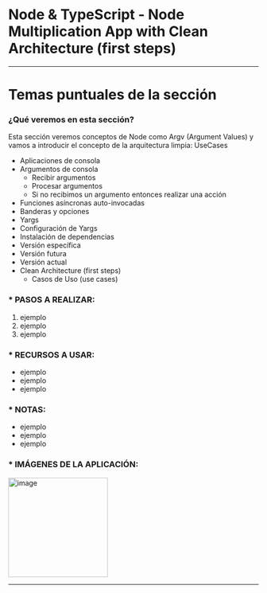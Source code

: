 # Node & TypeScript - Node Multiplication App with Clean Architecture (first steps)

---

# Temas puntuales de la sección

### ¿Qué veremos en esta sección?

Esta sección veremos conceptos de Node como Argv (Argument Values) y vamos a introducir el concepto de la arquitectura limpia: UseCases

- Aplicaciones de consola
- Argumentos de consola
  - Recibir argumentos
  - Procesar argumentos
  - Si no recibimos un argumento entonces realizar una acción
- Funciones asíncronas auto-invocadas
- Banderas y opciones
- Yargs
- Configuración de Yargs
- Instalación de dependencias
- Versión específica
- Versión futura
- Versión actual
- Clean Architecture (first steps)
  - Casos de Uso (use cases)

### \* PASOS A REALIZAR:

1. ejemplo
2. ejemplo
3. ejemplo

### \* RECURSOS A USAR:

- ejemplo
- ejemplo
- ejemplo

### \* NOTAS:

- ejemplo
- ejemplo
- ejemplo

### \* IMÁGENES DE LA APLICACIÓN:

<div>
  <img src="./screenshotsApp/Screenshot_1111111.png" alt="image" width="200">
</div>

---
